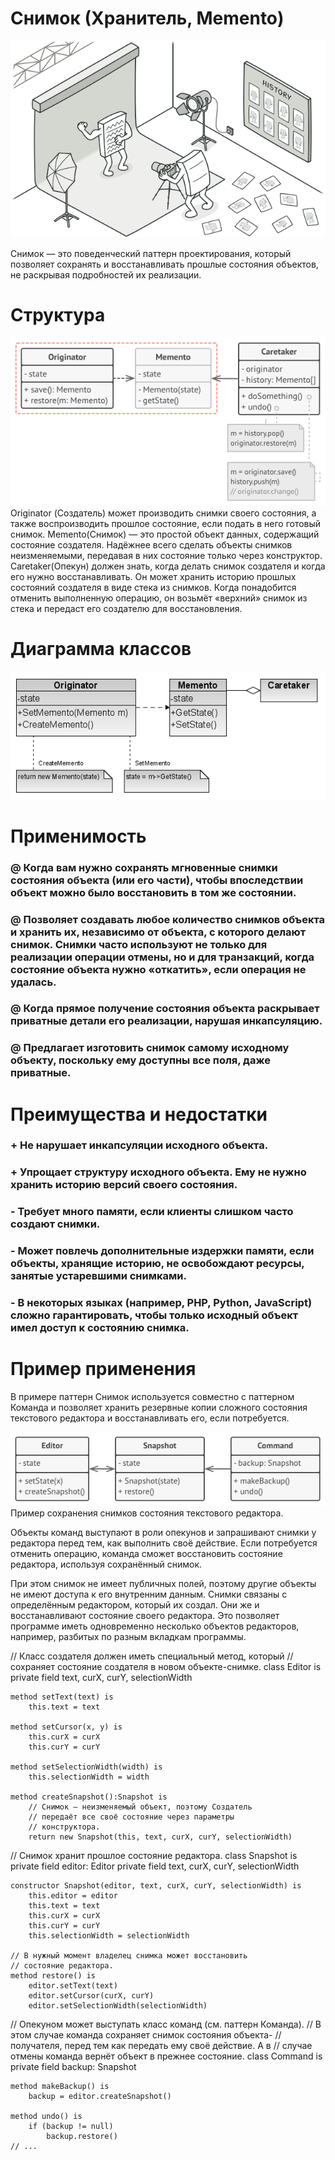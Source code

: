 # Снимок (Хранитель, Memento)

![Снимок](https://github.com/PavelRudenya730501/Patterns/raw/master/pictures/memento.png)

Снимок — это поведенческий паттерн проектирования, который позволяет сохранять и восстанавливать прошлые состояния объектов, не раскрывая подробностей их реализации.

# Структура

![Снимок. Структура](https://github.com/PavelRudenya730501/Patterns/raw/master/pictures/structure1.png)
Originator (Создатель) может производить снимки своего состояния, а также воспроизводить прошлое состояние, если подать в него готовый снимок.
Memento(Снимок) — это простой объект данных, содержащий состояние создателя. Надёжнее всего сделать объекты снимков неизменяемыми, передавая в них состояние только через конструктор.
Caretaker(Опекун) должен знать, когда делать снимок создателя и когда его нужно восстанавливать. Он может хранить историю прошлых состояний создателя в виде стека из снимков. Когда понадобится отменить выполненную операцию, он возьмёт «верхний» снимок из стека и передаст его создателю для восстановления.

# Диаграмма классов

![Снимок(хранитель)](https://github.com/PavelRudenya730501/Patterns/raw/master/pictures/Хранитель.png)

 # Применимость
 
 ### @ Когда вам нужно сохранять мгновенные снимки состояния объекта (или его части), чтобы впоследствии объект можно было восстановить в том же состоянии.
 ### @ Позволяет создавать любое количество снимков объекта и хранить их, независимо от объекта, с которого делают снимок. Снимки часто используют не только для реализации операции отмены, но и для транзакций, когда состояние объекта нужно «откатить», если операция не удалась.
 ### @ Когда прямое получение состояния объекта раскрывает приватные детали его реализации, нарушая инкапсуляцию.
 ### @ Предлагает изготовить снимок самому исходному объекту, поскольку ему доступны все поля, даже приватные.

# Преимущества и недостатки
 
 ### + Не нарушает инкапсуляции исходного объекта.
 ### + Упрощает структуру исходного объекта. Ему не нужно хранить историю версий своего состояния.
 
 ### - Требует много памяти, если клиенты слишком часто создают снимки.
 ### - Может повлечь дополнительные издержки памяти, если объекты, хранящие историю, не освобождают ресурсы, занятые устаревшими снимками.
 ### - В некоторых языках (например, PHP, Python, JavaScript) сложно гарантировать, чтобы только исходный объект имел доступ к состоянию снимка.
 
 # Пример применения
 
 В примере паттерн Снимок используется совместно с паттерном Команда и позволяет хранить резервные копии сложного состояния текстового редактора и восстанавливать его, если потребуется.

![Снимок. Пример](https://github.com/PavelRudenya730501/Patterns/raw/master/pictures/example.png)
                      Пример сохранения снимков состояния текстового редактора.

Объекты команд выступают в роли опекунов и запрашивают снимки у редактора перед тем, как выполнить своё действие. Если потребуется отменить операцию, команда сможет восстановить состояние редактора, используя сохранённый снимок.

При этом снимок не имеет публичных полей, поэтому другие объекты не имеют доступа к его внутренним данным. Снимки связаны с определённым редактором, который их создал. Они же и восстанавливают состояние своего редактора. Это позволяет программе иметь одновременно несколько объектов редакторов, например, разбитых по разным вкладкам программы.

// Класс создателя должен иметь специальный метод, который
// сохраняет состояние создателя в новом объекте-снимке.
class Editor is
    private field text, curX, curY, selectionWidth

    method setText(text) is
        this.text = text

    method setCursor(x, y) is
        this.curX = curX
        this.curY = curY

    method setSelectionWidth(width) is
        this.selectionWidth = width

    method createSnapshot():Snapshot is
        // Снимок — неизменяемый объект, поэтому Создатель
        // передаёт все своё состояние через параметры
        // конструктора.
        return new Snapshot(this, text, curX, curY, selectionWidth)

// Снимок хранит прошлое состояние редактора.
class Snapshot is
    private field editor: Editor
    private field text, curX, curY, selectionWidth

    constructor Snapshot(editor, text, curX, curY, selectionWidth) is
        this.editor = editor
        this.text = text
        this.curX = curX
        this.curY = curY
        this.selectionWidth = selectionWidth

    // В нужный момент владелец снимка может восстановить
    // состояние редактора.
    method restore() is
        editor.setText(text)
        editor.setCursor(curX, curY)
        editor.setSelectionWidth(selectionWidth)

// Опекуном может выступать класс команд (см. паттерн Команда).
// В этом случае команда сохраняет снимок состояния объекта-
// получателя, перед тем как передать ему своё действие. А в
// случае отмены команда вернёт объект в прежнее состояние.
class Command is
    private field backup: Snapshot

    method makeBackup() is
        backup = editor.createSnapshot()

    method undo() is
        if (backup != null)
            backup.restore()
    // ...
